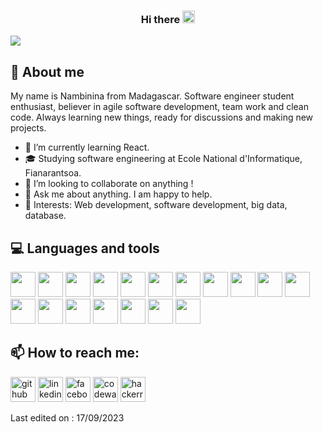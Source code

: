 <h3 align = "center"> Hi there <img src="https://github.com/vimalverma558/vimalverma558/blob/v2/img/Hi.gif" width="20px"></h3>

<a href="https://github.com/404"><img src="https://user-images.githubusercontent.com/73097560/115834477-dbab4500-a447-11eb-908a-139a6edaec5c.gif"></a>



 ## :man: About me
 
My name is Nambinina from Madagascar. Software engineer student enthusiast, believer in agile software development, team work and clean code. Always learning new things, ready for discussions and making new projects.
 
- 🔭 I’m currently learning React. 
- 🎓 Studying software engineering at Ecole National d'Informatique, Fianarantsoa.
- 🌱 I’m looking to collaborate on anything ! 
- 💬 Ask me about anything. I am happy to help. 
- :pushpin: Interests: Web development, software development, big data, database.

 ## :computer: Languages and tools
<img height="40" width="40" src="https://cdn.simpleicons.org/html5/#E34F26" /> <img height="40" width="40" src="https://cdn.simpleicons.org/css3/#1572B6" /> <img height="40" width="40" src="https://cdn.simpleicons.org/typescript/#3178C6" /> <img height="40" width="40" src="https://cdn.simpleicons.org/python/#3776AB" /> <img height="40" width="40" src="https://cdn.simpleicons.org/django/#092E20" /> <img height="40" width="40" src="https://img.icons8.com/color/48/000000/java-coffee-cup-logo.png" /> <img height="40" width="40" src="https://cdn.simpleicons.org/mysql/#4479A1" /> <img height="40" width="40" src="https://cdn.simpleicons.org/oracle/#F80000" />  <img height="40" width="40" src="https://cdn.simpleicons.org/apache/#D22128" /> <img height="40" width="40" src="https://cdn.simpleicons.org/apachetomcat/#F8DC75" /> <img height="40" width="40" src="https://cdn.simpleicons.org/gnubash/#4EAA25" /> <img height="40" width="40" src="https://cdn.simpleicons.org/openssl/#721412" /> <img height="40" width="40" src="https://cdn.simpleicons.org/visualstudio/#5C2D91" /> <img height="40" width="40" src="https://cdn.simpleicons.org/pycharm/#000000" /> <img height="40" width="40" src="https://cdn.simpleicons.org/apachenetbeanside/#1B6AC6" /> <img height="40" width="40" src="https://cdn.simpleicons.org/vmware/#607078" /> <img height="40" width="40" src="https://cdn.simpleicons.org/virtualbox/#183A61" /> <img height="40" width="40" src="https://cdn.simpleicons.org/canva/#00C4CC" />


## 📫 How to reach me:

[<img src="https://cdn.simpleicons.org/github/#181717" alt='github' height='40'>](https://github.com/Nambinina-H)  [<img src="https://cdn.simpleicons.org/linkedin/#0A66C2" alt='linkedin' height='40'>](https://www.linkedin.com/in/nambinina-hasina-rasoanaivo-b6b280217/)  [<img src="https://cdn.simpleicons.org/facebook/#1877F2" alt='facebook' height='40'>](https://www.facebook.com/100083606024621)  [<img src="https://cdn.simpleicons.org/codewars/#B1361E" alt='codewars' height='40'>](https://www.codewars.com/users/Nambinina-H)  [<img src="https://cdn.simpleicons.org/hackerrank/#00EA64" alt='hackerrank' height='40'>](https://www.hackerrank.com/Nambinina)

Last edited on : 17/09/2023
